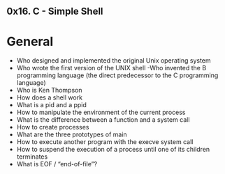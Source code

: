 ## 0x16. C - Simple Shell
# General
- Who designed and implemented the original Unix operating system
- Who wrote the first version of the UNIX shell
-Who invented the B programming language (the direct predecessor to the C programming language)
- Who is Ken Thompson
- How does a shell work
- What is a pid and a ppid
- How to manipulate the environment of the current process
- What is the difference between a function and a system call
- How to create processes
- What are the three prototypes of main
- How to execute another program with the execve system call
- How to suspend the execution of a process until one of its children terminates
- What is EOF / “end-of-file”?

